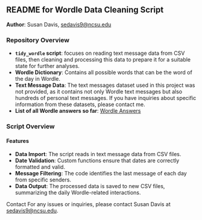 ## README for Wordle Data Cleaning Script

**Author**: Susan Davis, sedavis9@ncsu.edu

### Repository Overview

- **`tidy_wordle` script**: focuses on reading text message data from CSV files, then cleaning and processing this data to prepare it for a suitable state for further analyses. 
- **Wordle Dictionary**: Contains all possible words that can be the word of the day in Wordle.
- **Text Message Data**: The text messages dataset used in this project was not provided, as it contains not only Wordle text messages but also hundreds of personal text messages. If you have inquiries about specific information from these datasets, please contact me. 
- **List of all Wordle answers so far**: [Wordle Answers](https://wordfinder.yourdictionary.com/wordle/answers/)

### Script Overview
#### Features
- **Data Import**: The script reads in text message data from CSV files.
- **Date Validation**: Custom functions ensure that dates are correctly formatted and valid.
- **Message Filtering**: The code identifies the last message of each day from specific senders.
- **Data Output**: The processed data is saved to new CSV files, summarizing the daily Wordle-related interactions.

Contact
For any issues or inquiries, please contact Susan Davis at sedavis9@ncsu.edu.

